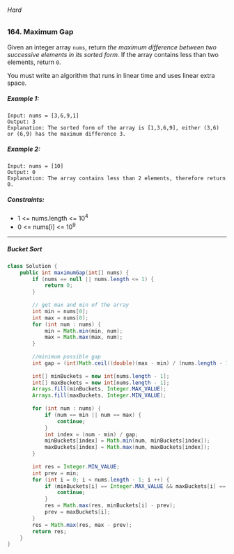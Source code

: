 ###### Hard

### 164. Maximum Gap

Given an integer array `nums`, return _the maximum difference between two successive elements in its sorted form_. If the array contains less than two elements, return `0`.

You must write an algorithm that runs in linear time and uses linear extra space.

 

##### Example 1:
```
Input: nums = [3,6,9,1]
Output: 3
Explanation: The sorted form of the array is [1,3,6,9], either (3,6) or (6,9) has the maximum difference 3.
```
##### Example 2:
```
Input: nums = [10]
Output: 0
Explanation: The array contains less than 2 elements, therefore return 0.
``` 

##### Constraints:

- 1 <= nums.length <= 10<sup>4</sup>
- 0 <= nums[i] <= 10<sup>9</sup>

***

##### Bucket Sort

```java
class Solution {
    public int maximumGap(int[] nums) {
        if (nums == null || nums.length <= 1) {
            return 0;
        }
        
        // get max and min of the array
        int min = nums[0];
        int max = nums[0];
        for (int num : nums) {
            min = Math.min(min, num);
            max = Math.max(max, num);
        }
        
        //minimum possible gap
        int gap = (int)Math.ceil((double)(max - min) / (nums.length - 1));
        
        int[] minBuckets = new int[nums.length - 1];
        int[] maxBuckets = new int[nums.length - 1];
        Arrays.fill(minBuckets, Integer.MAX_VALUE);
        Arrays.fill(maxBuckets, Integer.MIN_VALUE);
        
        for (int num : nums) {
            if (num == min || num == max) {
                continue;
            }
            int index = (num - min) / gap;
            minBuckets[index] = Math.min(num, minBuckets[index]);
            maxBuckets[index] = Math.max(num, maxBuckets[index]);
        }
        
        int res = Integer.MIN_VALUE;
        int prev = min;
        for (int i = 0; i < nums.length - 1; i ++) {
            if (minBuckets[i] == Integer.MAX_VALUE && maxBuckets[i] == Integer.MIN_VALUE) {
                continue;
            }
            res = Math.max(res, minBuckets[i] - prev);
            prev = maxBuckets[i];
        }
        res = Math.max(res, max - prev);
        return res;
    }
}
```

